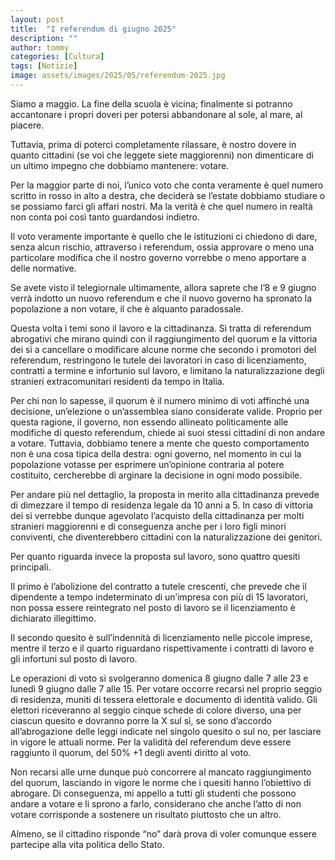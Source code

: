 ```yaml
---
layout: post
title:  "I referendum di giugno 2025"
description: ""
author: tommy
categories: [Cultura]
tags: [Notizie]
image: assets/images/2025/05/referendum-2025.jpg
---
```

Siamo a maggio.
La fine della scuola è vicina; finalmente si potranno accantonare i propri doveri per potersi abbandonare al sole, al mare, al piacere.

Tuttavia, prima di poterci completamente rilassare, è nostro dovere in quanto cittadini (se voi che leggete siete maggiorenni) non dimenticare di un ultimo impegno che dobbiamo mantenere: votare.

Per la maggior parte di noi, l’unico voto che conta veramente è quel numero scritto in rosso in alto a destra, che deciderà se l’estate dobbiamo studiare o se possiamo farci gli affari nostri.
Ma la verità è che quel numero in realtà non conta poi così tanto guardandosi indietro.

Il voto veramente importante è quello che le istituzioni ci chiedono di dare, senza alcun rischio, attraverso i referendum, ossia approvare o meno una particolare modifica che il nostro governo vorrebbe o meno apportare a delle normative.

Se avete visto il telegiornale ultimamente, allora saprete che l’8 e 9 giugno verrà indotto un nuovo referendum e che il nuovo governo ha spronato la popolazione a non votare, il che è alquanto paradossale.

Questa volta i temi sono il lavoro e la cittadinanza.
Si tratta di referendum abrogativi che mirano quindi con il raggiungimento del quorum e la vittoria dei sì a cancellare o modificare alcune norme che secondo i promotori del referendum, restringono le tutele dei lavoratori in caso di licenziamento, contratti a termine e infortunio sul lavoro, e limitano la naturalizzazione degli stranieri extracomunitari residenti da tempo in Italia.

Per chi non lo sapesse, il quorum è il numero minimo di voti affinché una decisione, un’elezione o un’assemblea siano considerate valide.
Proprio per questa ragione, il governo, non essendo allineato politicamente alle modifiche di questo referendum, chiede ai suoi stessi cittadini di non andare a votare.
Tuttavia, dobbiamo tenere a mente che questo comportamento non è una cosa tipica della destra: ogni governo, nel momento in cui la popolazione votasse per esprimere un’opinione contraria al potere costituito, cercherebbe di arginare la decisione in ogni modo possibile.

Per andare più nel dettaglio, la proposta in merito alla cittadinanza prevede di dimezzare il tempo di residenza legale da 10 anni a 5. 
In caso di vittoria dei sì verrebbe dunque agevolato l’acquisto della cittadinanza per molti stranieri maggiorenni e di conseguenza anche per i loro figli minori conviventi, che diventerebbero cittadini con la naturalizzazione dei genitori.

Per quanto riguarda invece la proposta sul lavoro, sono quattro quesiti principali.

Il primo è l’abolizione del contratto a tutele crescenti, che prevede che il dipendente a tempo indeterminato di un’impresa con più di 15 lavoratori, non possa essere reintegrato nel posto di lavoro se il licenziamento è dichiarato illegittimo.

Il secondo quesito è sull’indennità di licenziamento nelle piccole imprese, mentre il terzo e il quarto riguardano rispettivamente i contratti di lavoro e gli infortuni sul posto di lavoro.

Le operazioni di voto si svolgeranno domenica 8 giugno dalle 7 alle 23 e lunedì 9 giugno dalle 7 alle 15.
Per votare occorre recarsi nel proprio seggio di residenza, muniti di tessera elettorale e documento di identità valido.
Gli elettori riceveranno al seggio cinque schede di colore diverso, una per ciascun quesito e dovranno porre la X sul sì, se sono d’accordo all’abrogazione delle leggi indicate nel singolo quesito o sul no, per lasciare in vigore le attuali norme.
Per la validità del referendum deve essere raggiunto il quorum, del 50% +1 degli aventi diritto al voto.

Non recarsi alle urne dunque può concorrere al mancato raggiungimento del quorum, lasciando in vigore le norme che i quesiti hanno l’obiettivo di abrogare.
Di conseguenza, mi appello a tutti gli studenti che possono andare a votare e li sprono a farlo, considerano che anche l’atto di non votare corrisponde a sostenere un risultato piuttosto che un altro.

Almeno, se il cittadino risponde “no” darà prova di voler comunque essere partecipe alla vita politica dello Stato.
